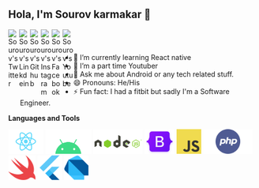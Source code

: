 <!-- ## Hola, I'm [Sourov karmakar!](https://pawan.live) 👋 -->

## Hola, I'm Sourov karmakar 👋

<a href="https://twitter.com/KarmakarSourov1">
  <img align="left" alt="Sourov's Twitter" width="22px" src="https://cdn.jsdelivr.net/npm/simple-icons@v3/icons/twitter.svg" />
</a>
<a href="https://www.linkedin.com/in/sourov-karmakar-9a1299116/">
  <img align="left" alt="Sourov's Linkdein" width="22px" src="https://cdn.jsdelivr.net/npm/simple-icons@v3/icons/linkedin.svg" />
</a>
<a href="https://github.com/kikusourabh">
  <img align="left" alt="Sourov's Github" width="22px" src="https://cdn.jsdelivr.net/npm/simple-icons@v3/icons/github.svg" />
</a>
<a href="https://www.instagram.com/mr._karmakar_/">
  <img align="left" alt="Sourov's Instagram" width="22px" src="https://cdn.jsdelivr.net/npm/simple-icons@v3/icons/instagram.svg" />
</a>
<a href="https://www.facebook.com/sourov.karmakar.3726">
  <img align="left" alt="Sourov's Facebook" width="22px" src="https://cdn.jsdelivr.net/npm/simple-icons@v3/icons/facebook.svg" />
</a>
<a href="https://www.youtube.com/channel/UCcsJa71zJgNGw_kChPvYJGg">
  <img align="left" alt="Sourov's Youtube" width="22px" src="https://cdn.jsdelivr.net/npm/simple-icons@v3/icons/youtube.svg" />
</a>

<br/>
<br/>

<!-- - 🔭 I’m currently working on [Frontier Wallet](https://frontierwallet.com). -->

- 🌱 I’m currently learning React native
- 👯 I’m a part time Youtuber
- 💬 Ask me about Android or any tech related stuff.
- 😄 Pronouns: He/His
- ⚡ Fun fact: I had a fitbit but sadly I'm a Software Engineer.

**Languages and Tools**

<code><img height="50" src="https://raw.githubusercontent.com/kikusourabh/kikusourabh/master/react-native.png"></code>
<code><img height="50" src="https://raw.githubusercontent.com/kikusourabh/kikusourabh/master/android.png"></code>
<code><img height="50" src="https://raw.githubusercontent.com/kikusourabh/kikusourabh/master/nodejs.png"></code>
<code><img height="50" src="https://raw.githubusercontent.com/kikusourabh/kikusourabh/master/bootstrap.png"></code>
<code><img height="50" src="https://raw.githubusercontent.com/kikusourabh/kikusourabh/master/JavaScript.png"></code>
<code><img height="50" src="https://raw.githubusercontent.com/kikusourabh/kikusourabh/master/php.png"></code>
<code><img height="50" src="https://raw.githubusercontent.com/kikusourabh/kikusourabh/master/swift.png"></code>
<code><img height="50" src="https://raw.githubusercontent.com/kikusourabh/kikusourabh/master/flutter.png"></code>
<code><img height="50" src="https://raw.githubusercontent.com/kikusourabh/kikusourabh/master/dart.png"></code>
